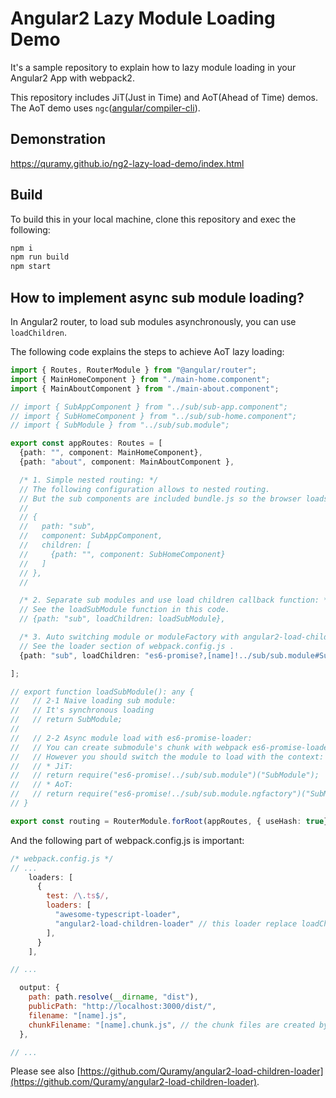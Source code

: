 # Angular2 Lazy Module Loading Demo

It's a sample repository to explain how to lazy module loading in your Angular2 App with webpack2.

This repository includes JiT(Just in Time) and AoT(Ahead of Time) demos.
The AoT demo uses `ngc`([angular/compiler-cli](https://github.com/angular/angular/blob/master/modules/%40angular/compiler-cli/README.md)).

## Demonstration

https://quramy.github.io/ng2-lazy-load-demo/index.html

## Build

To build this in your local machine, clone this repository and exec the following:

```sh
npm i
npm run build
npm start
```

## How to implement async sub module loading?

In Angular2 router, to load sub modules asynchronously, you can use `loadChildren`.

The following code explains the steps to achieve AoT lazy loading:

```ts
import { Routes, RouterModule } from "@angular/router";
import { MainHomeComponent } from "./main-home.component";
import { MainAboutComponent } from "./main-about.component";

// import { SubAppComponent } from "../sub/sub-app.component";
// import { SubHomeComponent } from "../sub/sub-home.component";
// import { SubModule } from "../sub/sub.module";

export const appRoutes: Routes = [
  {path: "", component: MainHomeComponent},
  {path: "about", component: MainAboutComponent },

  /* 1. Simple nested routing: */
  // The following configuration allows to nested routing.
  // But the sub components are included bundle.js so the browser loads them on init.
  //
  // {
  //   path: "sub",
  //   component: SubAppComponent,
  //   children: [
  //     {path: "", component: SubHomeComponent}
  //   ]
  // },
  //

  /* 2. Separate sub modules and use load children callback function: */
  // See the loadSubModule function in this code.
  // {path: "sub", loadChildren: loadSubModule},

  /* 3. Auto switching module or moduleFactory with angular2-load-children-loader */
  // See the loader section of webpack.config.js .
  {path: "sub", loadChildren: "es6-promise?,[name]!../sub/sub.module#SubModule" },

];

// export function loadSubModule(): any {
//   // 2-1 Naive loading sub module:
//   // It's synchronous loading
//   // return SubModule;
//
//   // 2-2 Async module load with es6-promise-loader:
//   // You can create submodule's chunk with webpack es6-promise-loader.
//   // However you should switch the module to load with the context:
//   // * JiT:
//   // return require("es6-promise!../sub/sub.module")("SubModule");
//   // * AoT:
//   // return require("es6-promise!../sub/sub.module.ngfactory")("SubModuleNgFactory");
// }

export const routing = RouterModule.forRoot(appRoutes, { useHash: true});
```

And the following part of webpack.config.js is important:

```js
/* webpack.config.js */
// ...
    loaders: [
      {
        test: /\.ts$/,
        loaders: [
          "awesome-typescript-loader",
          "angular2-load-children-loader" // this loader replace loadChildren value to function to call require.
        ],
      }
    ],

// ...

  output: {
    path: path.resolve(__dirname, "dist"),
    publicPath: "http://localhost:3000/dist/",
    filename: "[name].js",
    chunkFilename: "[name].chunk.js", // the chunk files are created by es6-promise-loader.
  },

// ...
```

Please see also [https://github.com/Quramy/angular2-load-children-loader](https://github.com/Quramy/angular2-load-children-loader).
